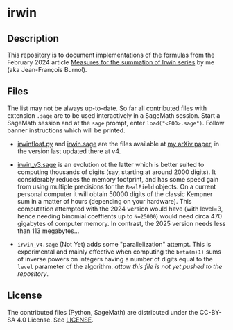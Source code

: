 # irwin


## Description

This repository is to document implementations of the formulas from the
February 2024 article
[Measures for the summation of Irwin series](https://arxiv.org/abs/2402.09083)
by me (aka Jean-François Burnol).

## Files

The list may not be always up-to-date.  So far all contributed files with
extension `.sage` are to be used interactively in a SageMath session.  Start a
SageMath session and at the `sage` prompt, enter `load("<FOO>.sage")`.  Follow
banner instructions which will be printed.

- [irwinfloat.py](irwinfloat.py) and [irwin.sage](irwin.sage) are the files
  available at [my arXiv paper](https://arxiv.org/abs/2402.09083), in the
  version last updated there at v4.

- [irwin_v3.sage](irwin_v3.sage) is an evolution ot the latter which is better
  suited to computing thousands of digits (say, starting at around 2000
  digits).  It considerably reduces the memory footprint, and has some speed
  gain from using multiple precisions for the `RealField` objects.  On a
  current personal computer it will obtain 50000 digits of the classic Kempner
  sum in a matter of hours (depending on your hardware).  This computation
  attempted with the 2024 version would have (with level=3, hence needing
  binomial coeffients up to `N=25000`) would need circa 470 gigabytes of
  computer memory.  In contrast, the 2025 version needs less than 113
  megabytes...

- `irwin_v4.sage` (Not Yet) adds some "parallelization" attempt.  This is
  experimental and mainly effective when computing the `beta(m+1)` sums of
  inverse powers on integers having a number of digits equal to the `level`
  parameter of the algorithm.  *attow this file is not yet pushed to the
  repository*.


## License

The contributed files (Python, SageMath) are distributed under the
CC-BY-SA 4.0 License.  See [LICENSE](LiCENSE).
